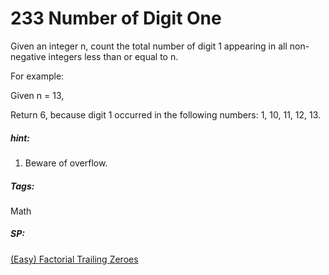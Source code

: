 # 233 Number of Digit One

Given an integer n, count the total number of digit 1 appearing in all non-negative integers less than or equal to n.

For example:

Given n = 13,

Return 6, because digit 1 occurred in the following numbers: 1, 10, 11, 12, 13.

##### hint:

1. Beware of overflow.

##### Tags:

Math

##### SP:

[(Easy) Factorial Trailing Zeroes](https://leetcode.com/problems/factorial-trailing-zeroes/)

